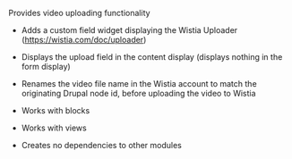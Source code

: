 Provides video uploading functionality

- Adds a custom field widget displaying the Wistia Uploader (https://wistia.com/doc/uploader)

- Displays the upload field in the content display (displays nothing in the form display)

- Renames the video file name in the Wistia account to match the originating Drupal node id, before uploading the video to Wistia

- Works with blocks

- Works with views

- Creates no dependencies to other modules
